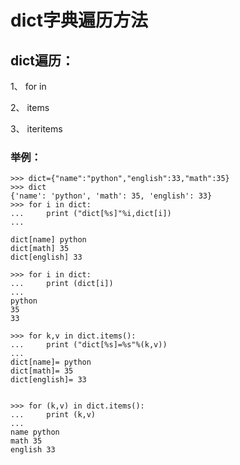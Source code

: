 # dict字典遍历方法

## dict遍历：

1、 for in

2、 items

3、 iteritems

### 举例：

    >>> dict={"name":"python","english":33,"math":35}
    >>> dict         
    {'name': 'python', 'math': 35, 'english': 33}
    >>> for i in dict:
    ...     print ("dict[%s]"%i,dict[i])
    ...

    dict[name] python
    dict[math] 35
    dict[english] 33
    
    >>> for i in dict:
    ...     print (dict[i])
    ...
    python
    35
    33

    >>> for k,v in dict.items():
    ...     print ("dict[%s]=%s"%(k,v))
    ...
    dict[name]= python
    dict[math]= 35
    dict[english]= 33


    >>> for (k,v) in dict.items():
    ...     print (k,v)
    ...
    name python
    math 35
    english 33


